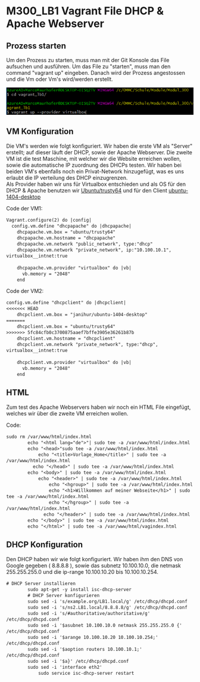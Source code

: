 # M300_LB1 Vagrant File DHCP & Apache Webserver

## Prozess starten

Um den Prozess zu starten, muss man mit der Git Konsole das File aufsuchen und ausführen. Um das File zu "starten", muss man den command "vagrant up" eingeben.
Danach wird der Prozess angestossen und die Vm oder Vm's wird/werden erstellt.

![](https://github.com/Verdorion/M300_LB1/blob/master/vagrantup.PNG)

## VM Konfiguration

Die VM's werden wie folgt konfiguriert. Wir haben die erste VM als "Server" erstellt; auf dieser läuft der DHCP, sowie der Apache Webserver. Die zweite VM ist die test Maschine, mit welcher wir die Website erreichen wollen, sowie die automatische IP zuordnung des DHCPs testen. Wir haben bei beiden VM's ebenfalls noch ein Privat-Network hinzugefügt, was es uns erlaubt die IP verteilung des DHCP einzugrenzen.  
Als Provider haben wir uns für Virtualbox entschieden und als OS für den DHCP & Apache benutzen wir <a href="https://app.vagrantup.com/ubuntu/boxes/trusty64">Ubuntu/trusty64</a> und für den Client <a href="https://app.vagrantup.com/janihur/boxes/ubuntu-1404-desktop">ubuntu-1404-desktop</a>

Code der VM1:
```
Vagrant.configure(2) do |config|  
  config.vm.define "dhcpapache" do |dhcpapache|
    dhcpapache.vm.box = "ubuntu/trusty64"
    dhcpapache.vm.hostname = "dhcpapache"
    dhcpapache.vm.network "public_network", type:"dhcp"
    dhcpapache.vm.network "private_network", ip:"10.100.10.1", virtualbox__intnet:true
    
    dhcpapache.vm.provider "virtualbox" do |vb|
	  vb.memory = "2048" 
    end
```
Code der VM2:
```
config.vm.define "dhcpclient" do |dhcpclient|
<<<<<<< HEAD
    dhcpclient.vm.box = "janihur/ubuntu-1404-desktop"
=======
    dhcpclient.vm.box = "ubuntu/trusty64"
>>>>>>> 5fc84cfb0c3700875aaef7bffe3905e36261b87b
    dhcpclient.vm.hostname = "dhcpclient"
    dhcpclient.vm.network "private_network", type:"dhcp", virtualbox__intnet:true

    dhcpclient.vm.provider "virtualbox" do |vb|
	  vb.memory = "2048" 
    end
```

## HTML

Zum test des Apache Webservers haben wir noch ein HTML File eingefügt, welches wir über die zweite VM erreichen wollen.

Code:
```
sudo rm /var/www/html/index.html
        echo "<html lang="de">"| sudo tee -a /var/www/html/index.html
        echo "<head>"sudo tee -a /var/www/html/index.html
		    echo "<title>Vorlage_Home</title>" | sudo tee -a /var/www/html/index.html
	      echo "</head>" | sudo tee -a /var/www/html/index.html
        echo "<body>" | sudo tee -a /var/www/html/index.html
		    echo "<header>" | sudo tee -a /var/www/html/index.html
				echo "<hgroup>" | sudo tee -a /var/www/html/index.html
				echo "<h1>Willkommen auf meiner Webseite</h1>" | sudo tee -a /var/www/html/index.html
				echo "</hgroup>" | sudo tee -a /var/www/html/index.html
			  echo "</header>" | sudo tee -a /var/www/html/index.html
        echo "</body>" | sudo tee -a /var/www/html/index.html    
        echo "</html>" | sudo tee -a /var/www/html/vagindex.html
```

## DHCP Konfiguration

Den DHCP haben wir wie folgt konfiguriert. Wir haben ihm den DNS von Google gegeben ( 8.8.8.8 ), sowie das subnetz 10.100.10.0, die netmask 255.255.255.0 und die ip-range 10.100.10.20 bis 10.100.10.254.

```
# DHCP Server installieren
        sudo apt-get -y install isc-dhcp-server
        # DHCP Server konfigurieren
        sudo sed -i 's/example.org/LB1.local/g' /etc/dhcp/dhcpd.conf
        sudo sed -i 's/ns2.LB1.local/8.8.8.8/g' /etc/dhcp/dhcpd.conf
        sudo sed -i 's/#authoritative/authoritative/g' /etc/dhcp/dhcpd.conf
        sudo sed -i '$asubnet 10.100.10.0 netmask 255.255.255.0 {' /etc/dhcp/dhcpd.conf
        sudo sed -i '$arange 10.100.10.20 10.100.10.254;' /etc/dhcp/dhcpd.conf
        sudo sed -i '$aoption routers 10.100.10.1;' /etc/dhcp/dhcpd.conf
        sudo sed -i '$a}' /etc/dhcp/dhcpd.conf
        sudo sed -i 'interface eth2'
		    sudo service isc-dhcp-server restart
```
